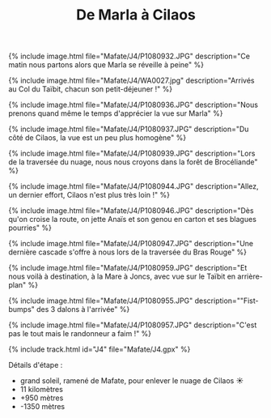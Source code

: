 ﻿---
title: "De Marla à Cilaos"
permalink: /Mafate/J4/
sidebar:
  nav: "mafate"
enable_tracks: true
---

{% include image.html file="Mafate/J4/P1080932.JPG" description="Ce matin nous partons alors que Marla se réveille à peine" %}

{% include image.html file="Mafate/J4/WA0027.jpg" description="Arrivés au Col du Taïbit, chacun son petit-déjeuner !" %}

{% include image.html file="Mafate/J4/P1080936.JPG" description="Nous prenons quand même le temps d'apprécier la vue sur Marla" %}

{% include image.html file="Mafate/J4/P1080937.JPG" description="Du côté de Cilaos, la vue est un peu plus homogène" %}

{% include image.html file="Mafate/J4/P1080939.JPG" description="Lors de la traversée du nuage, nous nous croyons dans la forêt de Brocéliande" %}

{% include image.html file="Mafate/J4/P1080944.JPG" description="Allez, un dernier effort, Cilaos n'est plus très loin !" %}

{% include image.html file="Mafate/J4/P1080946.JPG" description="Dès qu'on croise la route, on jette Anaïs et son genou en carton et ses blagues pourries" %}

{% include image.html file="Mafate/J4/P1080947.JPG" description="Une dernière cascade s'offre à nous lors de la traversée du Bras Rouge" %}

{% include image.html file="Mafate/J4/P1080959.JPG" description="Et nous voilà à destination, à la Mare à Joncs, avec vue sur le Taïbit en arrière-plan" %}

{% include image.html file="Mafate/J4/P1080955.JPG" description="&quot;Fist-bumps&quot; des 3 dalons à l'arrivée" %}

{% include image.html file="Mafate/J4/P1080957.JPG" description="C'est pas le tout mais le randonneur a faim !" %}

{% include track.html id="J4" file="Mafate/J4.gpx" %}

Détails d'étape :
* grand soleil, ramené de Mafate, pour enlever le nuage de Cilaos :sunny:
* 11 kilomètres
* +950 mètres
* -1350 mètres
